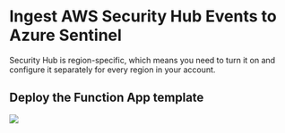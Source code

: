 # Ingest AWS Security Hub Events to Azure Sentinel
Security Hub is region-specific, which means you need to turn it on and configure it separately for every region in your account. 
## Deploy the Function App template
<a href="https://portal.azure.com/#create/Microsoft.Template/uri/" target="_blank">
    <img src="https://aka.ms/deploytoazurebutton"/>
</a>
